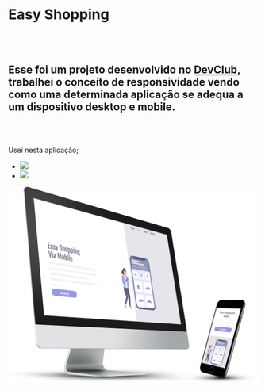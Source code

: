 <h1>Easy Shopping</h1>
<br>
<br>
<h2>
  Esse foi um projeto desenvolvido no <a href="https://rodolfomori.com.br">DevClub</a>, trabalhei o conceito de responsividade vendo como uma determinada aplicação se adequa a um dispositivo desktop e mobile.
</h2>
<br>
<br>

<p>Usei nesta aplicação;</p>

- <img src="https://img.shields.io/badge/HTML5-E34F26?style=for-the-badge&logo=html5&logoColor=white">
- <img src="https://img.shields.io/badge/CSS3-1572B6?style=for-the-badge&logo=css3&logoColor=white">

<img src="https://github.com/fernandochaggas/Easy-Shopping/blob/projeto-easy-shopping/assets/multi.png?raw=true">
